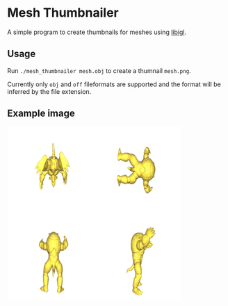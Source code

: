 # Mesh Thumbnailer

A simple program to create thumbnails for meshes using [libigl](https://github.com/libigl/libigl/).

## Usage

Run `./mesh_thumbnailer mesh.obj` to create a thumnail `mesh.png`.

Currently only `obj` and `off` fileformats are supported and the format will be inferred by the file extension.

## Example image

![A thumnail of the armadillo mesh](examples/armadillo.png)
